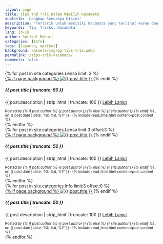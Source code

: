```yaml
---
layout: page
title: Tips and Trik Dalam Memilih Kacamata
subtitle: 'Lengkap Semuanya Disini'
description: 'Tertarik untuk memiliki kacamata yang terlihat keren dan sesuai dengan wajahmu? Baca artikel ini untuk mengetahui tips memilih kacamata yang sesuai dengan bentuk wajahmu agar terlihat lebih seimbang dan menarik'
keywords: 'Tip, Tricks, Kacamata'
lang: id-ID
author: Optikal Bahari
categories: [Info]
tags: [layanan, optikal]
background: /assets/img/bg-tips-trik.webp
permalink: /tips-trik-kacamata/
comments: false
---
```


<section id="posts-category1">
	<div class="card-deckrow mb-3 card-deck">
		{% for post in site.categories.Lensa limit: 3 %}
		<div class="card shadow p-0 mb-3 bg-white rounded hover-zoomin">
			<a href="{{ post.url | prepend: site.baseurl | replace: '//', '/' }}" 
				title="{{ post.title }}">
				{% if page.background %}
				<img 
					itemprop="image" 
					src="{{ post.background | prepend: site.baseurl | replace: '//', '/' }}"
					class="card-img-top img-fluid"
					loading="lazy"
					alt="{{ post.title }}" />
			</a>
			{% endif %}
			<div class="card-body">
				<h5 class="card-title">
					{{ post.title | truncate: 50 }}
				</h5>
				<p class="card-text text-left">
					{{ post.description | strip_html | truncate: 100 }}
					<a class="btn btn-primary rounded-pill mt-3 align-text-bottom text-decoration-none"
						href="{{ post.url | prepend: site.baseurl | replace: '//', '/' }}"
						title="{{ post.title }}">Lebih Lanjut
					</a>
				</p>
			</div>
			<div class="card-footer">
				<small class="text-muted">
            Posted by 
						<em>
						{% if post.author %} 
                            {{ post.author }} 
                                {% else %} 
                            {{ site.author }} 
						{% endif %}
						</em>,
            on {{ post.date | date: '%b %d, %Y' }} 
                &middot; 
            {% include read_time.html content=post.content %}
				</small>
			</div>
		</div>
		{% endfor %}
	</div>
</section>

<section id="posts-category1">
	<div class="card-deckrow mb-3 card-deck">
		{% for post in site.categories.Lensa limit:3 offset:3 %}
		<div class="card shadow p-0 mb-3 bg-white rounded hover-zoomin">
			<a href="{{ post.url | prepend: site.baseurl | replace: '//', '/' }}" 
				title="{{ post.title }}">
				{% if page.background %}
				<img 
					itemprop="image" 
					src="{{ post.background | prepend: site.baseurl | replace: '//', '/' }}"
					class="card-img-top img-fluid"
					loading="lazy"
					alt="{{ post.title }}" />
			</a>
			{% endif %}
			<div class="card-body">
				<h5 class="card-title">
					{{ post.title | truncate: 50 }}
				</h5>
				<p class="card-text text-left">
					{{ post.description | strip_html | truncate: 100 }}
					<a class="btn btn-primary rounded-pill mt-3 align-text-bottom text-decoration-none"
						href="{{ post.url | prepend: site.baseurl | replace: '//', '/' }}"
						title="{{ post.title }}">
						Lebih Lanjut
					</a>
				</p>
			</div>
			<div class="card-footer">
				<small class="text-muted">
            Posted by 
			<em>
				{% if post.author %} 
                            {{ post.author }} 
                                {% else %} 
                            {{ site.author }} 
				{% endif %}
			</em>,
            on {{ post.date | date: '%b %d, %Y' }} 
                &middot; 
            {% include read_time.html content=post.content %}
				</small>
			</div>
		</div>
		{% endfor %}
	</div>
</section>

<section id="posts-category1">
	<div class="card-deckrow mb-3 card-deck">
		{% for post in site.categories.Info limit:3 offset:0 %}
		<div class="card shadow p-0 mb-3 bg-white rounded hover-zoomin">
			<a href="{{ post.url | prepend: site.baseurl | replace: '//', '/' }}" 
				title="{{ post.title }}">
				{% if page.background %}
				<img 
					itemprop="image" 
					src="{{ post.background | prepend: site.baseurl | replace: '//', '/' }}"
					class="card-img-top img-fluid"
					loading="lazy"
					alt="{{ post.title }}" />
			</a>
			{% endif %}
			<div class="card-body">
				<h5 class="card-title">
					{{ post.title | truncate: 50 }}
				</h5>
				<p class="card-text text-left">
					{{ post.description | strip_html | truncate: 100 }}
					<a class="btn btn-primary rounded-pill mt-3 align-text-bottom text-decoration-none"
						href="{{ post.url | prepend: site.baseurl | replace: '//', '/' }}"
						title="{{ post.title }}">
            Lebih Lanjut
					</a>
				</p>
			</div>
			<div class="card-footer">
				<small class="text-muted">
            Posted by 
			<em>
				{% if post.author %} 
                            {{ post.author }} 
                                {% else %} 
                            {{ site.author }} 
				{% endif %}
			</em>,
            on {{ post.date | date: '%b %d, %Y' }} 
                &middot; 
            {% include read_time.html content=post.content %}
				</small>
			</div>
		</div>
		{% endfor %}
	</div>
</section>

<!--
<div class="card shadow p-3 bg-white mb-5">
<img data-src="/assets/img/posts/kpop-female-00/kpop-female-00.webp"
				src="/assets/img/posts/kpop-female-00/kpop-female-00.webp"
				class="card-img-top text-decoration-none"
				alt="Tips Memilih Kacamata Sesuai Wajah Supaya Terlihat Keren">

    		<div class="card-body">
    			<h3 class="card-title">
    			Tips Memilih Kacamata Sesuai Wajah Supaya Terlihat Keren
    			</h3>
    			<p class="card-text text-left">
    				Memilih kacamata yang tepat memang gampang-gampang susah. Salah pilih, bukannya terlihat keren, malah bisa jadi bencana fashion. Bayangkan saja, kamu sudah merogoh kocek dalam untuk membeli kacamata mahal, tapi ternyata hasilnya tidak sesuai dengan bentuk wajah. Duh, pasti bete! Nah, untuk menghindari hal itu, penting banget nih buat kamu memahami tips-tips memilih kacamata yang sesuai dengan bentuk wajah.
    			</p>
    			<p class="card-text text-left">
    				<a class="btn btn-primary rounded-pill text-decoration-none"
    				href="{{"/tips-kacamata/" | relative_url }}"
    				title="Tips Memilih Kacamata Sesuai Wajah Supaya Terlihat Keren">
    				Selanjutnya
    			</a>
    			</p>
    		</div>
    		</div>

    		<div class="card shadow p-3 bg-white mb-5">
    			<img data-src="/assets/img/posts/tips-kacamata-kpop/tips-kacamata-pemula-nyaman-dipakai-02.webp"
    				src="/assets/img/posts/tips-kacamata-kpop/tips-kacamata-pemula-nyaman-dipakai-02.webp"
    				class="card-img-top"
    				alt="Tips Memilih Kacamata Sesuai Wajah Supaya Terlihat Keren">
    			<div class="card-body">
    				<h5 class="card-title">
    				Tips Memilih Kacamata Bagi Pemula Yang Nyaman Dipakai
    				</h5>
    				<p class="card-text text-left">
    				Dengan kacamata yang tepat, Anda dapat melihat dengan jelas dan meningkatkan kualitas hidup Anda. Oleh karena itu, ikuti tips-tips berikut untuk memilih kacamata yang tepat bagi pemula. Pastikan Anda memperhatikan bentuk wajah, gaya pribadi, dan kebutuhan penglihatan Anda. Jangan lupa untuk mencoba beberapa model kacamata sebelum Anda membelinya.
    				</p>
    				<p class="card-text text-left">
    					<a class="btn btn-primary rounded-pill"
    					href="{{"/tips-kacamata-pemula-nyaman-dipakai/" | relative_url }}"
    					title="Tips Memilih Kacamata Bagi Pemula Yang Nyaman Dipakai">Selanjutnya
    				</a>
    				</p>
    			</div>
    			</div>

    			<div class="card shadow p-3 bg-white mb-5">
    			<img data-src="/assets/img/posts/french-girl/french-girl-02.webp"
    				class="card-img-top text-decoration-none"
    				src="/assets/img/posts/french-girl/french-girl-02.webp"
    				alt="Tips Memilih Kacamata Berdasarkan Rambut Supaya Tampil Kekinian">
    			<div class="card-body">
    				<h5 class="card-title">
    				Tips Memilih Kacamata Berdasarkan Rambut Supaya Tampil Kekinian
    				</h5>
    				<p class="card-text text-left">
    				Salah satu cara tampil menarik adalah dengan mengetahui tips memilih kacamata berdasarkan rambut. Mengapa rambut sangat penting bagi pemilihan kacamata yang Kamu lakukan? Alasannya sudah jelas bahwa kombinasi warna rambut bisa menentukan segala hal. Apalagi rambut dikenal sebagai mahkota sehingga sangat penting menyesuaikannya.
    				</p>
    				<p class="card-text text-left">
    					<a class="btn btn-primary rounded-pill text-decoration-none"
    					href="{{"/tips-kacamata-gaya-rambut/" | relative_url }}"
    					title="Tips Memilih Kacamata Berdasarkan Rambut Supaya Tampil Kekinian">
    					Selanjutnya
    				</a>
    				</p>
    			</div>
    			</div>
-->
